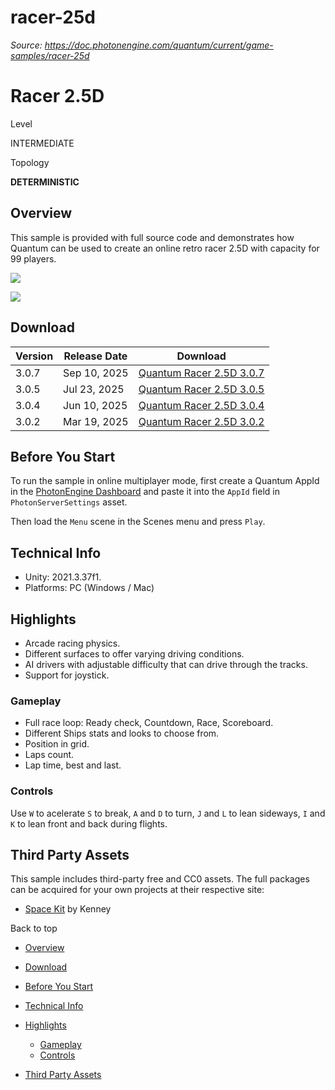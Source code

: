 # racer-25d

_Source: https://doc.photonengine.com/quantum/current/game-samples/racer-25d_

# Racer 2.5D

Level

INTERMEDIATE

Topology

**DETERMINISTIC**

## Overview

This sample is provided with full source code and demonstrates how Quantum can be used to create an online retro racer 2.5D with capacity for 99 players.

![](/docs/img/quantum/v3/game-samples/racer25d/racer1.png)

![](/docs/img/quantum/v3/game-samples/racer25d/racer2.png)

## Download

| Version | Release Date | Download |
| --- | --- | --- |
| 3.0.7 | Sep 10, 2025 | [Quantum Racer 2.5D 3.0.7](https://downloads.photonengine.com/download/quantum/quantum-racer-2.5d-3.0.7.zip?pre=sp) |
| 3.0.5 | Jul 23, 2025 | [Quantum Racer 2.5D 3.0.5](https://downloads.photonengine.com/download/quantum/quantum-racer-2.5d-3.0.5.zip?pre=sp) |
| 3.0.4 | Jun 10, 2025 | [Quantum Racer 2.5D 3.0.4](https://downloads.photonengine.com/download/quantum/quantum-racer-2.5d-3.0.4.zip?pre=sp) |
| 3.0.2 | Mar 19, 2025 | [Quantum Racer 2.5D 3.0.2](https://downloads.photonengine.com/download/quantum/quantum-racer-2.5d-3.0.2.zip?pre=sp) |

## Before You Start

To run the sample in online multiplayer mode, first create a Quantum AppId in the [PhotonEngine Dashboard](https://dashboard.photonengine.com/) and paste it into the `AppId` field in `PhotonServerSettings` asset.

Then load the `Menu` scene in the Scenes menu and press `Play`.

## Technical Info

- Unity: 2021.3.37f1.
- Platforms: PC (Windows / Mac)

## Highlights

- Arcade racing physics.
- Different surfaces to offer varying driving conditions.
- AI drivers with adjustable difficulty that can drive through the tracks.
- Support for joystick.

### Gameplay

- Full race loop: Ready check, Countdown, Race, Scoreboard.
- Different Ships stats and looks to choose from.
- Position in grid.
- Laps count.
- Lap time, best and last.

### Controls

Use `W` to acelerate `S` to break, `A` and `D` to turn, `J` and `L` to lean sideways, `I` and `K` to lean front and back during flights.

## Third Party Assets

This sample includes third-party free and CC0 assets. The full packages can be acquired for your own projects at their respective site:

- [Space Kit](https://kenney.nl/assets/space-kit) by Kenney

Back to top

- [Overview](#overview)
- [Download](#download)
- [Before You Start](#before-you-start)
- [Technical Info](#technical-info)
- [Highlights](#highlights)

  - [Gameplay](#gameplay)
  - [Controls](#controls)

- [Third Party Assets](#third-party-assets)